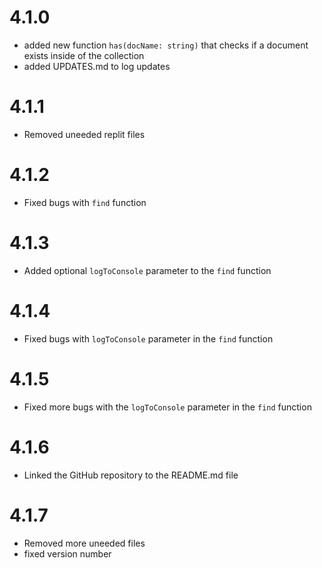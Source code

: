 # 4.1.0
- added new function `has(docName: string)` that checks if a document exists inside of the collection
- added UPDATES.md to log updates

# 4.1.1
- Removed uneeded replit files

# 4.1.2
- Fixed bugs with `find` function

# 4.1.3
- Added optional `logToConsole` parameter to the `find` function

# 4.1.4
- Fixed bugs with `logToConsole` parameter in the `find` function

# 4.1.5
- Fixed more bugs with the `logToConsole` parameter in the `find` function

# 4.1.6
- Linked the GitHub repository to the README.md file

# 4.1.7
- Removed more uneeded files
- fixed version number